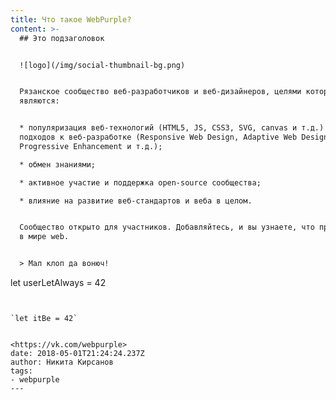 ```yaml
---
title: Что такое WebPurple?
content: >-
  ## Это подзаголовок


  ![logo](/img/social-thumbnail-bg.png)


  Рязанское сообщество веб-разработчиков и веб-дизайнеров, целями которого
  являются: 


  * популяризация веб-технологий (HTML5, JS, CSS3, SVG, canvas и т.д.) и
  подходов к веб-разработке (Responsive Web Design, Adaptive Web Design,
  Progressive Enhancement и т.д.);

  * обмен знаниями;

  * активное участие и поддержка open-source сообщества; 

  * влияние на развитие веб-стандартов и веба в целом.


  Сообщество открыто для участников. Добавляйтесь, и вы узнаете, что происходит
  в мире web.


  > Мал клоп да вонюч!


  ```

  let userLetAlways = 42

  ```


  `let itBe = 42`


  <https://vk.com/webpurple>
date: 2018-05-01T21:24:24.237Z
author: Никита Кирсанов
tags:
  - webpurple
---
```


